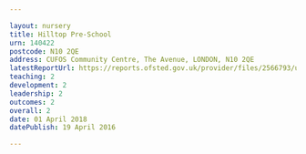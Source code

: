 ```yaml
---

layout: nursery
title: Hilltop Pre-School
urn: 140422
postcode: N10 2QE
address: CUFOS Community Centre, The Avenue, LONDON, N10 2QE
latestReportUrl: https://reports.ofsted.gov.uk/provider/files/2566793/urn/140422.pdf
teaching: 2
development: 2
leadership: 2
outcomes: 2
overall: 2
date: 01 April 2018 
datePublish: 19 April 2016

---
```

